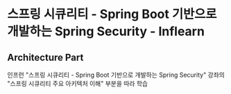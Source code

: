 # 스프링 시큐리티 - Spring Boot 기반으로 개발하는 Spring Security - Inflearn
## Architecture Part

인프런 "스프링 시큐리티 - Spring Boot 기반으로 개발하는 Spring Security" 강좌의 "스프링 시큐리티 주요 아키텍처 이해" 부분을 따라 학습
